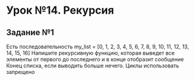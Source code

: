 # Урок №14. Рекурсия
## Задание №1
Есть последовательность
my_list = [0, 1, 2, 3, 4, 5, 6, 7, 8, 9, 10, 11, 12, 13, 14, 15, 16]
Напишите рекурсивную функцию, которая выведет все элементы от первого
до последнего и в конце отобразит сообщение Конец списка, если выводить
больше нечего. Циклы использовать запрещено